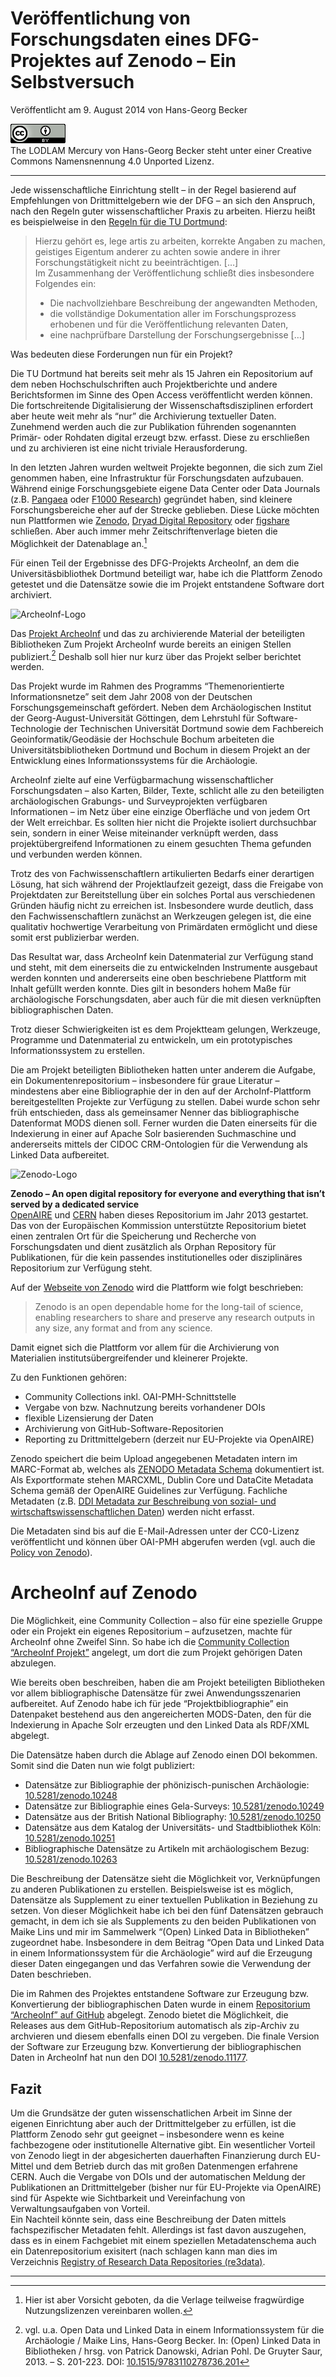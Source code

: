 # Veröffentlichung von Forschungsdaten eines DFG-Projektes auf Zenodo – Ein Selbstversuch

Veröffentlicht am 9. August 2014 von Hans-Georg Becker	

![The LODLAM Mercury von Hans-Georg Becker steht unter einer Creative Commons Namensnennung 4.0 Unported Lizenz.](../../../cc_by_88x31.png)\
The LODLAM Mercury von Hans-Georg Becker steht unter einer Creative Commons Namensnennung 4.0 Unported Lizenz.

***

Jede wissenschaftliche Einrichtung stellt – in der Regel basierend auf Empfehlungen von Drittmittelgebern wie der DFG – an sich den Anspruch, nach den Regeln guter wissenschaftlicher Praxis zu arbeiten. Hierzu heißt es beispielweise in den [Regeln für die TU Dortmund](https://www.tu-dortmund.de/uni/Uni/Organisation/Kommission_gute_wissenschaftliche_Praxis/Regeln_guter_wissenschaftlicher_Praxis_der_TUDO_17_06_09.pdf):

>    Hierzu gehört es, lege artis zu arbeiten, korrekte Angaben zu machen, geistiges Eigentum anderer zu achten sowie andere in ihrer Forschungstätigkeit nicht zu beeinträchtigen. […]\
>    Im Zusammenhang der Veröffentlichung schließt dies insbesondere Folgendes ein:
>    * Die nachvollziehbare Beschreibung der angewandten Methoden,
>    * die vollständige Dokumentation aller im Forschungsprozess erhobenen und für die Veröffentlichung relevanten Daten,
>    * eine nachprüfbare Darstellung der Forschungsergebnisse […]

Was bedeuten diese Forderungen nun für ein Projekt?

Die TU Dortmund hat bereits seit mehr als 15 Jahren ein Repositorium auf dem neben Hochschulschriften auch Projektberichte und andere Berichtsformen im Sinne des Open Access veröffentlicht werden können. Die fortschreitende Digitalisierung der Wissenschaftsdisziplinen erfordert aber heute weit mehr als “nur” die Archivierung textueller Daten. Zunehmend werden auch die zur Publikation führenden sogenannten Primär- oder Rohdaten digital erzeugt bzw. erfasst. Diese zu erschließen und zu archivieren ist eine nicht triviale Herausforderung.

In den letzten Jahren wurden weltweit Projekte begonnen, die sich zum Ziel genommen haben, eine Infrastruktur für Forschungsdaten aufzubauen. Während einige Forschungsgebiete eigene Data Center oder Data Journals (z.B. [Pangaea](https://www.pangaea.de/) oder [F1000 Research](https://f1000research.com/)) gegründet haben, sind kleinere Forschungsbereiche eher auf der Strecke geblieben. Diese Lücke möchten nun Plattformen wie [Zenodo](https://zenodo.org/), [Dryad Digital Repository](https://datadryad.org/) oder [figshare](https://figshare.com/) schließen. Aber auch immer mehr Zeitschriftenverlage bieten die Möglichkeit der Datenablage an.[^1]

[^1]: Hier ist aber Vorsicht geboten, da die Verlage teilweise fragwürdige Nutzungslizenzen vereinbaren wollen.

Für einen Teil der Ergebnisse des DFG-Projekts ArcheoInf, an dem die Universitäsbibliothek Dortmund beteiligt war, habe ich die Plattform Zenodo getestet und die Datensätze sowie die im Projekt entstandene Software dort archiviert.

![ArcheoInf-Logo](https://data.ub.tu-dortmund.de/archeoinf/images/archeoinf-logo.png)

Das [Projekt ArcheoInf](https://data.ub.tu-dortmund.de/archeoinf/) und das zu archivierende Material der beteiligten Bibliotheken
Zum Projekt ArcheoInf wurde bereits an einigen Stellen publiziert.[^2] Deshalb soll hier nur kurz über das Projekt selber berichtet werden.

[^2]: vgl. u.a. Open Data und Linked Data in einem Informationssystem für die Archäologie / Maike Lins, Hans-Georg Becker. In: (Open) Linked Data in Bibliotheken / hrsg. von Patrick Danowski, Adrian Pohl. De Gruyter Saur, 2013. – S. 201-223. DOI: [10.1515/9783110278736.201](https://doi.org/10.1515/9783110278736.201)

Das Projekt wurde im Rahmen des Programms “Themenorientierte Informationsnetze” seit dem Jahr 2008 von der Deutschen Forschungsgemeinschaft gefördert. Neben dem Archäologischen Institut der Georg-August-Universität Göttingen, dem Lehrstuhl für Software-Technologie der Technischen Universität Dortmund sowie dem Fachbereich Geoinformatik/Geodäsie der Hochschule Bochum arbeiteten die Universitätsbibliotheken Dortmund und Bochum in diesem Projekt an der Entwicklung eines Informationssystems für die Archäologie.

ArcheoInf zielte auf eine Verfügbarmachung wissenschaftlicher Forschungsdaten – also Karten, Bilder, Texte, schlicht alle zu den beteiligten archäologischen Grabungs- und Surveyprojekten verfügbaren Informationen – im Netz über eine einzige Oberfläche und von jedem Ort der Welt erreichbar. Es sollten hier nicht die Projekte isoliert durchsuchbar sein, sondern in einer Weise miteinander verknüpft werden, dass projektübergreifend Informationen zu einem gesuchten Thema gefunden und verbunden werden können.

Trotz des von Fachwissenschaftlern artikulierten Bedarfs einer derartigen Lösung, hat sich während der Projektlaufzeit gezeigt, dass die Freigabe von Projektdaten zur Bereitstellung über ein solches Portal aus verschiedenen Gründen häufig nicht zu erreichen ist. Insbesondere wurde deutlich, dass den Fachwissenschaftlern zunächst an Werkzeugen gelegen ist, die eine qualitativ hochwertige Verarbeitung von Primärdaten ermöglicht und diese somit erst publizierbar werden.

Das Resultat war, dass ArcheoInf kein Datenmaterial zur Verfügung stand und steht, mit dem einerseits die zu entwickelnden Instrumente ausgebaut werden konnten und andererseits eine oben beschriebene Plattform mit Inhalt gefüllt werden konnte. Dies gilt in besonders hohem Maße für archäologische Forschungsdaten, aber auch für die mit diesen verknüpften bibliographischen Daten.

Trotz dieser Schwierigkeiten ist es dem Projektteam gelungen, Werkzeuge, Programme und Datenmaterial zu entwickeln, um ein prototypisches Informationssystem zu erstellen.

Die am Projekt beteiligten Bibliotheken hatten unter anderem die Aufgabe, ein Dokumentenrepositorium – insbesondere für graue Literatur – mindestens aber eine Bibliographie der in den auf der ArchoInf-Plattform bereitgestellten Projekte zur Verfügung zu stellen. Dabei wurde schon sehr früh entschieden, dass als gemeinsamer Nenner das bibliographische Datenformat MODS dienen soll. Ferner wurden die Daten einerseits für die Indexierung in einer auf Apache Solr basierenden Suchmaschine und andererseits mittels der CIDOC CRM-Ontologien für die Verwendung als Linked Data aufbereitet.

![Zenodo-Logo](https://zenodo.org/static/images/invenio-rdm.svg)

**Zenodo – An open digital repository for everyone and everything that isn’t served by a dedicated service**\
[OpenAIRE](https://www.openaire.eu/) und [CERN](https://home.web.cern.ch/) haben dieses Repositorium im Jahr 2013 gestartet. Das von der Europäischen Kommission unterstützte Repositorium bietet einen zentralen Ort für die Speicherung und Recherche von Forschungsdaten und dient zusätzlich als Orphan Repository für Publikationen, für die kein passendes institutionelles oder disziplinäres Repositorium zur Verfügung steht.

Auf der [Webseite von Zenodo](https://zenodo.org/) wird die Plattform wie folgt beschrieben:

>    Zenodo is an open dependable home for the long-tail of science, enabling researchers to share and preserve any research outputs in any size, any format and from any science. 

Damit eignet sich die Plattform vor allem für die Archivierung von Materialien institutsübergreifender und kleinerer Projekte.

Zu den Funktionen gehören:

*    Community Collections inkl. OAI-PMH-Schnittstelle
*    Vergabe von bzw. Nachnutzung bereits vorhandener DOIs
*    flexible Lizensierung der Daten
*    Archivierung von GitHub-Software-Repositorien
*    Reporting zu Drittmittelgebern (derzeit nur EU-Projekte via OpenAIRE)

Zenodo speichert die beim Upload angegebenen Metadaten intern im MARC-Format ab, welches als [ZENODO Metadata Schema](https://invenio-software.org/wiki/Project/OpenAIREplus/DevelopmentRecordMarkup) dokumentiert ist. Als Exportformate stehen MARCXML, Dublin Core und DataCite Metadata Schema gemäß der OpenAIRE Guidelines zur Verfügung. Fachliche Metadaten (z.B. [DDI Metadata zur Beschreibung von sozial- und wirtschaftswissenschaftlichen Daten](https://www.ddialliance.org/)) werden nicht erfasst.

Die Metadaten sind bis auf die E-Mail-Adressen unter der CC0-Lizenz veröffentlicht und können über OAI-PMH abgerufen werden (vgl. auch die [Policy von Zenodo](https://zenodo.org/policies)).

# ArcheoInf auf Zenodo

Die Möglichkeit, eine Community Collection – also für eine spezielle Gruppe oder ein Projekt ein eigenes Repositorium – aufzusetzen, machte für ArcheoInf ohne Zweifel Sinn. So habe ich die [Community Collection “ArcheoInf Projekt”](https://zenodo.org/collection/user-archeoinf) angelegt, um dort die zum Projekt gehörigen Daten abzulegen.

Wie bereits oben beschreiben, haben die am Projekt beteiligten Bibliotheken vor allem bibliographische Datensätze für zwei Anwendungsszenarien aufbereitet. Auf Zenodo habe ich für jede “Projektbibliographie” ein Datenpaket bestehend aus den angereicherten MODS-Daten, den für die Indexierung in Apache Solr erzeugten und den Linked Data als RDF/XML abgelegt.

Die Datensätze haben durch die Ablage auf Zenodo einen DOI bekommen. Somit sind die Daten nun wie folgt publiziert:

*    Datensätze zur Bibliographie der phönizisch-punischen Archäologie: [10.5281/zenodo.10248](https://doi.org/10.5281/zenodo.10248)
*    Datensätze zur Bibliographie eines Gela-Surveys: [10.5281/zenodo.10249](https://doi.org/10.5281/zenodo.10249)
*    Datensätze aus der British National Bibliography: [10.5281/zenodo.10250](https://doi.org/10.5281/zenodo.10250)
*    Datensätze aus dem Katalog der Universitäts- und Stadtbibliothek Köln: [10.5281/zenodo.10251](https://doi.org/10.5281/zenodo.10251)
*    Bibliographische Datensätze zu Artikeln mit archäologischem Bezug: [10.5281/zenodo.10263](https://doi.org/10.5281/zenodo.10263)

Die Beschreibung der Datensätze sieht die Möglichkeit vor, Verknüpfungen zu anderen Publikationen zu erstellen. Beispielsweise ist es möglich, Datensätze als Supplement zu einer textuellen Publikation in Beziehung zu setzen. Von dieser Möglichkeit habe ich bei den fünf Datensätzen gebrauch gemacht, in dem ich sie als Supplements zu den beiden Publikationen von Maike Lins und mir im Sammelwerk “(Open) Linked Data in Bibliotheken” zugeordnet habe. Insbesondere in dem Beitrag “Open Data und Linked Data in einem Informationssystem für die Archäologie” wird auf die Erzeugung dieser Daten eingegangen und das Verfahren sowie die Verwendung der Daten beschrieben.

Die im Rahmen des Projektes entstandene Software zur Erzeugung bzw. Konvertierung der bibliographischen Daten wurde in einem [Repositorium “ArcheoInf” auf GitHub](https://github.com/ArcheoInf) abgelegt. Zenodo bietet die Möglichkeit, die Releases aus dem GitHub-Repositorium automatisch als zip-Archiv zu archvieren und diesem ebenfalls einen DOI zu vergeben. Die finale Version der Software zur Erzeugung bzw. Konvertierung der bibliographischen Daten in ArcheoInf hat nun den DOI [10.5281/zenodo.11177](https://doi.org/10.5281/zenodo.11177).

## Fazit

Um die Grundsätze der guten wissenschatlichen Arbeit im Sinne der eigenen Einrichtung aber auch der Drittmittelgeber zu erfüllen, ist die Plattform Zenodo sehr gut geeignet – insbesondere wenn es keine fachbezogene oder institutionelle Alternative gibt. Ein wesentlicher Vorteil von Zenodo liegt in der abgesicherten dauerhaften Finanzierung durch EU-Mittel und dem Betrieb durch das mit großen Datenmengen erfahrene CERN. Auch die Vergabe von DOIs und der automatischen Meldung der Publikationen an Drittmittelgeber (bisher nur für EU-Projekte via OpenAIRE) sind für Aspekte wie Sichtbarkeit und Vereinfachung von Verwaltungsaufgaben von Vorteil.\
Ein Nachteil könnte sein, dass eine Beschreibung der Daten mittels fachspezifischer Metadaten fehlt. Allerdings ist fast davon auszugehen, dass es in einem Fachgebiet mit einem speziellen Metadatenschema auch ein Datenrepositorium exisitert (nach schlagen kann man dies im Verzeichnis [Registry of Research Data Repositories (re3data)](https://www.re3data.org/).

***

